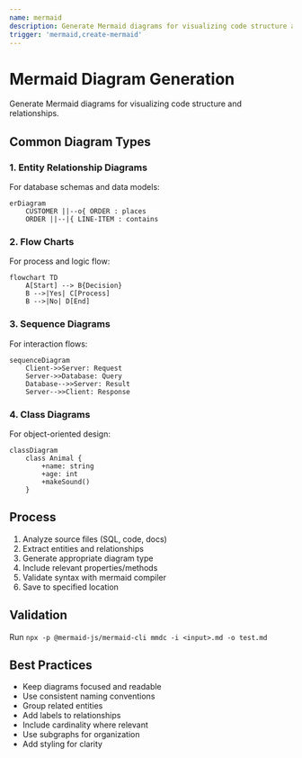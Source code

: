 ```yaml
---
name: mermaid
description: Generate Mermaid diagrams for visualizing code structure and relationships.
trigger: 'mermaid,create-mermaid'
---
```


# Mermaid Diagram Generation

Generate Mermaid diagrams for visualizing code structure and relationships.

## Common Diagram Types

### 1. Entity Relationship Diagrams

For database schemas and data models:

```
erDiagram
    CUSTOMER ||--o{ ORDER : places
    ORDER ||--|{ LINE-ITEM : contains
```

### 2. Flow Charts

For process and logic flow:

```
flowchart TD
    A[Start] --> B{Decision}
    B -->|Yes| C[Process]
    B -->|No| D[End]
```

### 3. Sequence Diagrams

For interaction flows:

```
sequenceDiagram
    Client->>Server: Request
    Server->>Database: Query
    Database-->>Server: Result
    Server-->>Client: Response
```

### 4. Class Diagrams

For object-oriented design:

```
classDiagram
    class Animal {
        +name: string
        +age: int
        +makeSound()
    }
```

## Process

1. Analyze source files (SQL, code, docs)
2. Extract entities and relationships
3. Generate appropriate diagram type
4. Include relevant properties/methods
5. Validate syntax with mermaid compiler
6. Save to specified location

## Validation

Run `npx -p @mermaid-js/mermaid-cli mmdc -i <input>.md -o test.md`

## Best Practices

- Keep diagrams focused and readable
- Use consistent naming conventions
- Group related entities
- Add labels to relationships
- Include cardinality where relevant
- Use subgraphs for organization
- Add styling for clarity
